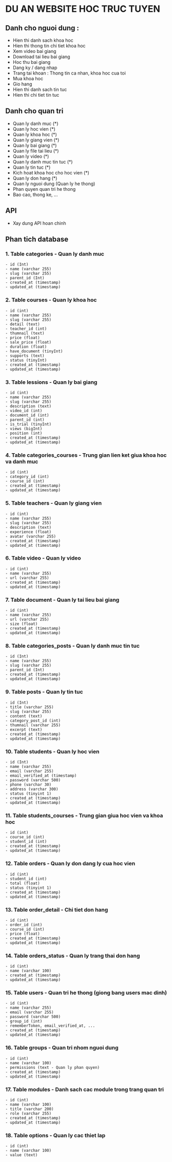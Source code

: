 
# DU AN WEBSITE HOC TRUC TUYEN

## Danh cho nguoi dung :

- Hien thi danh sach khoa hoc
- Hien thi thong tin chi tiet khoa hoc
- Xem video bai giang
- Download tai lieu bai giang
- Hoc thu bai giang
- Dang ky / dang nhap
- Trang tai khoan : Thong tin ca nhan, khoa hoc cua toi
- Mua khoa hoc
- Gio hang
- Hien thi danh sach tin tuc
- Hien thi chi tiet tin tuc

## Danh cho quan tri

- Quan ly danh muc (*)
- Quan ly hoc vien (*)
- Quan ly khoa hoc (*)
- Quan ly giang vien (*)
- Quan ly bai giang (*)
- Quan ly file tai lieu (*)
- Quan ly video (*)
- Quan ly danh muc tin tuc (*)
- Quan ly tin tuc (*)
- Kich hoat khoa hoc cho hoc vien (*)
- Quan ly don hang (*)
- Quan ly nguoi dung (Quan ly he thong)
- Phan quyen quan tri he thong
- Bao cao, thong ke, ...


## API

- Xay dung API hoan chinh

## Phan tich database

### 1. Table categories - Quan ly danh muc
    - id (Int)
    - name (varchar 255)
    - slug (varchar 255)
    - parent_id (Int)
    - created_at (timestamp)
    - updated_at (timestamp)

### 2. Table courses - Quan ly khoa hoc
    - id (int)
    - name (varchar 255)
    - slug (varchar 255)
    - detail (text)
    - teacher_id (int)
    - thumnail (text)
    - price (float)
    - sale_price (float)
    - duration (float)
    - have_document (tinyInt)
    - supports (text)
    - status (tinyInt)
    - created_at (timestamp)
    - updated_at (timestamp)

### 3. Table lessions - Quan ly bai giang
    - id (int)
    - name (varchar 255)
    - slug (varchar 255)
    - description (text)
    - video_id (int)
    - document_id (int)
    - parent_id (int)
    - is_trial (tinyInt)
    - views (bigInt)
    - position (int)
    - created_at (timestamp)
    - updated_at (timestamp)

### 4. Table categories_courses - Trung gian lien ket giua khoa hoc va danh muc
    - id (int)
    - category_id (int)
    - course_id (int)
    - created_at (timestamp)
    - updated_at (timestamp)

### 5. Table teachers - Quan ly giang vien
    - id (int)
    - name (varchar 255)
    - slug (varchar 255)
    - description (text)
    - experience (float)
    - avatar (varchar 255)
    - created_at (timestamp)
    - updated_at (timestamp)

### 6. Table video - Quan ly video
    - id (int)
    - name (varchar 255)
    - url (varchar 255)
    - created_at (timestamp)
    - updated_at (timestamp)

    
### 7. Table document - Quan ly tai lieu bai giang
    - id (int)
    - name (varchar 255)
    - url (varchar 255)
    - size (float)
    - created_at (timestamp)
    - updated_at (timestamp)


### 8. Table categories_posts - Quan ly danh muc tin tuc
    - id (Int)
    - name (varchar 255)
    - slug (varchar 255)
    - parent_id (Int)
    - created_at (timestamp)
    - updated_at (timestamp)

### 9. Table posts - Quan ly tin tuc
    - id (Int)
    - title (varchar 255)
    - slug (varchar 255)
    - content (text)
    - category_post_id (int)
    - thumnail (varchar 255)
    - excerpt (text)
    - created_at (timestamp)
    - updated_at (timestamp)

### 10. Table students - Quan ly hoc vien
    - id (Int)
    - name (varchar 255)
    - email (varchar 255)
    - email_verified_at (timestamp)
    - password (varchar 500)
    - phone (varchar 30)
    - address (varchar 300)
    - status (tinyint 1)
    - created_at (timestamp)
    - updated_at (timestamp)

### 11. Table students_courses - Trung gian giua hoc vien va khoa hoc
    - id (int)
    - course_id (int)
    - student_id (int)
    - created_at (timestamp)
    - updated_at (timestamp)

### 12. Table orders - Quan ly don dang ly cua hoc vien
    - id (int)
    - student_id (int)
    - total (float)
    - status (tinyint 1)
    - created_at (timestamp)
    - updated_at (timestamp)

### 13. Table order_detail - Chi tiet don hang
    - id (int)
    - order_id (int)
    - course_id (int)
    - price (float)
    - created_at (timestamp)
    - updated_at (timestamp)

### 14. Table orders_status - Quan ly trang thai don hang
    - id (int)
    - name (varchar 100)
    - created_at (timestamp)
    - updated_at (timestamp)

### 15. Table users - Quan tri he thong (giong bang users mac dinh)
    - id (int)
    - name (varchar 255)
    - email (varchar 255)
    - password (varchar 500)
    - group_id (int)
    - rememberToken, email_verified_at, ...
    - created_at (timestamp)
    - updated_at (timestamp)    

### 16. Table groups - Quan tri nhom nguoi dung
    - id (int)
    - name (varchar 100)
    - permissions (text - Quan ly phan quyen)
    - created_at (timestamp)
    - updated_at (timestamp)    

### 17. Table modules - Danh sach cac module trong trang quan tri
    - id (int)
    - name (varchar 100)
    - title (varchar 200)
    - role (varchar 255)
    - created_at (timestamp)
    - updated_at (timestamp)

### 18. Table options - Quan ly cac thiet lap
    - id (int)
    - name (varchar 100)
    - value (text)